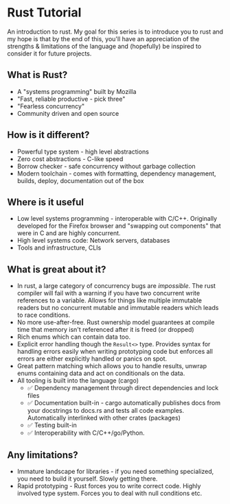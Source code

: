 # Rust Tutorial

An introduction to rust. My goal for this series is to introduce you to rust and my hope is that by the end of this, you'll have an appreciation of the strengths & limitations of the language and (hopefully) be inspired to consider it for future projects.

## What is Rust?

- A "systems programming" built by Mozilla
- "Fast, reliable productive - pick three"
- "Fearless concurrency"
- Community driven and open source

## How is it different?

- Powerful type system - high level abstractions
- Zero cost abstractions - C-like speed
- Borrow checker - safe concurrency without garbage collection
- Modern toolchain - comes with formatting, dependency management, builds, deploy, documentation out of the box

## Where is it useful

- Low level systems programming - interoperable with C/C++. Originally developed for the Firefox browser and "swapping out components" that were in C and are highly concurrent.
- High level systems code: Network servers, databases
- Tools and infrastructure, CLIs 

## What is great about it?

- In rust, a large category of concurrency bugs are _impossible_. The rust compiler will fail with a warning if you have two concurrent write references to a variable. Allows for things like multiple immutable readers but no concurrent mutable and immutable readers which leads to race conditions.
- No more use-after-free. Rust ownership model guarantees at compile time that memory isn't referenced after it is freed (or dropped)
- Rich enums which can contain data too.
- Explicit error handling though the `Result<>` type. Provides syntax for handling errors easily when writing prototyping code but enforces all errors are either explicitly handled or panics on spot.
- Great pattern matching which allows you to handle results, unwrap enums containing data and act on conditionals on the data.
- All tooling is built into the language (cargo)
    - :white_check_mark: Dependency management through direct dependencies and lock files
    - :white_check_mark: Documentation built-in - cargo automatically publishes docs from your docstrings to docs.rs and tests all code examples. Automatically interlinked with other crates (packages)
    - :white_check_mark: Testing built-in
    - :white_check_mark: Interoperability with C/C++/go/Python.

## Any limitations?

- Immature landscape for libraries - if you need something specialized, you need to build it yourself. Slowly getting there.
- Rapid prototyping - Rust forces you to write correct code. Highly involved type system. Forces you to deal with null conditions etc.

